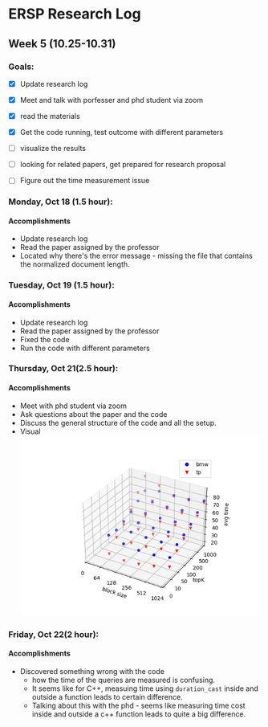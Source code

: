 # ERSP Research Log
## Week 5 (10.25-10.31)
### Goals:

- [x] Update research log
- [x] Meet and talk with porfesser and phd student via zoom
- [x] read the materials
- [x] Get the code running, test outcome with different parameters
- [ ] visualize the results
- [ ] looking for related papers, get prepared for research proposal
- [ ] Figure out the time measurement issue


### Monday, Oct 18 (1.5 hour):
#### Accomplishments
- Update research log
- Read the paper assigned by the professor
- Located why there's the error message - missing the file that contains the normalized document length.

### Tuesday, Oct 19 (1.5 hour):
#### Accomplishments
- Update research log
- Read the paper assigned by the professor
- Fixed the code
- Run the code with different parameters

### Thursday, Oct 21(2.5 hour):
#### Accomplishments
- Meet with phd student via zoom
- Ask questions about the paper and the code
- Discuss the general structure of the code and all the setup.
- Visual
![Outcome](/visual.png)

### Friday, Oct 22(2 hour):
#### Accomplishments
- Discovered something wrong with the code
  - how the time of the queries are measured is confusing.
  - It seems like for C++, measuing time using `duration_cast` inside and outside a function leads to certain difference.
  - Talking about this with the phd - seems like measuring time cost inside and outside a c++ function leads to quite a big difference.
